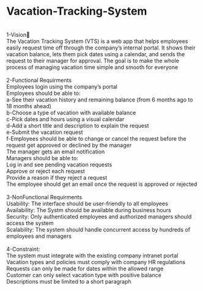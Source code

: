 # Vacation-Tracking-System
<br>
1-Vision💫
<br>
The Vacation Tracking System (VTS) is a web app that helps employees easily request time off through the company’s internal portal. It shows their vacation balance, lets them pick dates using a calendar, and sends the request to their manager for approval. The goal is to make the whole process of managing vacation time simple and smooth for everyone
<br>
<br>
2-Functional Requirments
<br>
Employees login using the company’s portal
<br>
Employees should be able to:
<br>
 a-See their vacation history and remaining balance (from 6 months ago to 18 months ahead)
<br>
  b-Choose a type of vacation with available balance
<br>
  c-Pick dates and hours using a visual calendar
<br>
  d-Add a short title and description to explain the request
<br>
  e-Submit the vacation request
<br>
  f-Employees should be able to change or cancel the request before the request get approved or declined by the manager
<br>
The manager gets an email notification
<br>
Managers should be able to:
<br>
  Log in and see pending vacation requests
<br>
  Approve or reject each request
<br>
  Provide a reason if they reject a request
<br>
The employee should get an email once the request is approved or rejected
<br>
<br>
3-NonFunctional Requirments
<br>
 Usability: The interface should be user-friendly to all employees
 <br>
 Availability: The Systm should be available during business hours
 <br>
 Security: Only authenticated employees and authorized managers should access the system
 <br>
 Scalability: The system should handle concurrent access by hundreds of employees and managers
 <br>
 <br>
4-Constraint:
<br>
 The system must integrate with the existing company intranet portal
 <br>
 Vacation types and policies must comply with company HR regulations
 <br>
 Requests can only be made for dates within the allowed range 
 <br>
 Customer can only select vacation type with positive balance
 <br>
 Descriptions must be limited to a short paragraph




 
